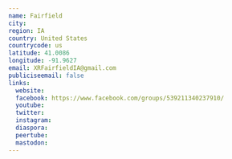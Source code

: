 ```yaml
---
name: Fairfield
city:
region: IA
country: United States
countrycode: us
latitude: 41.0086
longitude: -91.9627
email: XRFairfieldIA@gmail.com
publiciseemail: false
links:
  website:
  facebook: https://www.facebook.com/groups/539211340237910/
  youtube:
  twitter:
  instagram:
  diaspora:
  peertube:
  mastodon:
---
```

